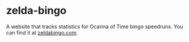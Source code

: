 # zelda-bingo
A website that tracks statistics for Ocarina of Time bingo speedruns. You can find it at [zeldabingo.com](http://zeldabingo.com/).
